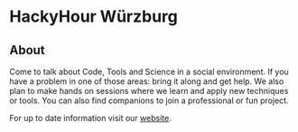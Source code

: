# HackyHour Würzburg
## About
Come to talk about Code, Tools and Science in a social environment.
If you have a problem in one of those areas: bring it along and get help.
We also plan to make hands on sessions where we learn and apply new techniques or tools.
You can also find companions to join a professional or fun project.

For up to date information visit our [website](http://hackyhour.github.io/template/).
